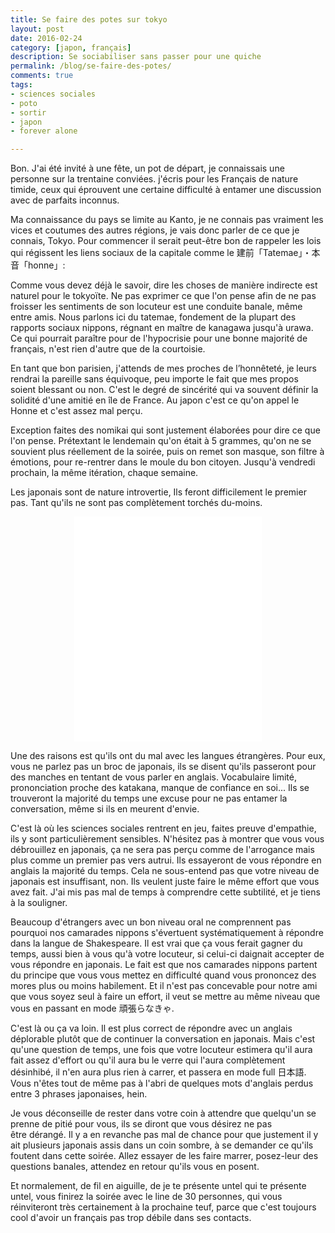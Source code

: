 ```yaml
---
title: Se faire des potes sur tokyo
layout: post
date: 2016-02-24
category: [japon, français]
description: Se sociabiliser sans passer pour une quiche
permalink: /blog/se-faire-des-potes/
comments: true
tags:
- sciences sociales
- poto
- sortir
- japon
- forever alone

---
```

Bon. J'ai été invité à une fête, un pot de départ, je connaissais une personne sur la trentaine conviées. j'écris pour les Français de nature timide, ceux qui éprouvent une certaine difficulté à entamer une discussion avec de parfaits inconnus.  

<span>Ma connaissance du pays se limite au Kanto, je ne connais pas vraiment les vices et coutumes des autres régions, je vais donc parler de ce que je connais, Tokyo. </span><span>Pour commencer il serait peut-être bon de rappeler les lois qui régissent les liens sociaux de la capitale comme le 建前「Tatemae」・本音「honne<span>」:</span></span>  

<span>Comme vous devez déjà le savoir, dire les choses de manière indirecte est naturel pour le tokyoïte. Ne pas exprimer ce que l'on pense afin de ne pas froisser les sentiments de son locuteur est une conduite banale, même entre amis. Nous parlons ici du tatemae, fondement de la plupart des rapports sociaux nippons, régnant en maître de kanagawa jusqu'à urawa. Ce qui pourrait paraître pour de l'hypocrisie pour une bonne majorité de français, n'est rien d'autre que de la courtoisie.</span>  

<span>En tant que bon parisien, j'attends de mes proches de l’honnêteté, je leurs rendrai la pareille sans équivoque, peu importe le fait que mes propos soient blessant ou non. C'est le degré de sincérité qui va souvent définir la solidité d'une amitié en île de France. Au japon c'est ce qu'on appel le Honne et c'est assez mal perçu.</span>  

<span>Exception faites des nomikai qui sont justement élaborées pour dire ce que l'on pense. Prétextant le lendemain qu'on était à 5 grammes, qu'on ne se souvient plus réellement de la soirée, puis on remet son masque, son filtre à émotions, pour re-rentrer dans le moule du bon citoyen. Jusqu'à vendredi prochain, la même itération, chaque semaine.</span>  

Les japonais sont de nature introvertie, Ils feront difficilement le premier pas. Tant qu'ils ne sont pas complètement torchés du-moins.

<div style="text-align:center" markdown="1">

<iframe src="//giphy.com/embed/b4WlNF7ZT9yI8" width="auto" height="360" align="middle" frameBorder="0" class="giphy-embed" allowFullScreen></iframe><p><a href="http://giphy.com/gifs/rabbit-power-rangers-b4WlNF7ZT9yI8"></a></p>

</div>

Une des raisons est qu'ils ont du mal avec les langues étrangères. Pour eux, vous ne parlez pas un broc de japonais, ils se disent qu'ils passeront pour des manches en tentant de vous parler en anglais. Vocabulaire limité, prononciation proche des katakana, manque de confiance en soi... Ils se trouveront la majorité du temps une excuse pour ne pas entamer la conversation, même si ils en meurent d'envie.  

C'est là où les sciences sociales rentrent en jeu, faites preuve d'empathie, ils y sont particulièrement sensibles. N'hésitez pas à montrer que vous vous débrouillez en japonais, ça ne sera pas perçu comme de l'arrogance mais plus comme un premier pas vers autrui. Ils essayeront de vous répondre en anglais la majorité du temps. Cela ne sous-entend pas que votre niveau de japonais est insuffisant, non. Ils veulent juste faire le même effort que vous avez fait. J'ai mis pas mal de temps à comprendre cette subtilité, et je tiens à la souligner.  

Beaucoup d'étrangers avec un bon niveau oral ne comprennent pas pourquoi nos camarades nippons s'évertuent systématiquement à répondre dans la langue de Shakespeare. Il est vrai que ça vous ferait gagner du temps, aussi bien à vous qu'à votre locuteur, si celui-ci daignait accepter de vous répondre en japonais. Le fait est que nos camarades nippons partent du principe que vous vous mettez en difficulté quand vous prononcez des mores plus ou moins habilement. Et il n'est pas concevable pour notre ami que vous soyez seul à faire un effort, il veut se mettre au même niveau que vous en passant en mode 頑張らなきゃ.  

C'est là ou ça va loin. Il est plus correct de répondre avec un anglais déplorable plutôt que de continuer la conversation en japonais. Mais c'est qu'une question de temps, une fois que votre locuteur estimera qu'il aura fait assez d'effort ou qu'il aura bu le verre qui l'aura complètement désinhibé, il n'en aura plus rien à carrer, et passera en mode full 日本語. Vous n'êtes tout de même pas à l'abri de quelques mots d'anglais perdus entre 3 phrases japonaises, hein.  

Je vous déconseille de rester dans votre coin à attendre que quelqu'un se prenne de pitié pour vous, ils se diront que vous désirez ne pas être dérangé. Il y a en revanche pas mal de chance pour que justement il y ait plusieurs japonais assis dans un coin sombre, à se demander ce qu'ils foutent dans cette soirée. Allez essayer de les faire marrer, posez-leur des questions banales, attendez en retour qu'ils vous en posent.  

Et normalement, de fil en aiguille, de je te présente untel qui te présente untel, vous finirez la soirée avec le line de 30 personnes, qui vous réinviteront très certainement à la prochaine teuf, parce que c'est toujours cool d'avoir un français pas trop débile dans ses contacts.